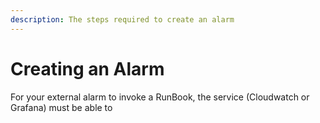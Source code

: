 ```yaml
---
description: The steps required to create an alarm
---
```


# Creating an Alarm

For your external alarm to invoke a RunBook, the service (Cloudwatch or Grafana) must be able to&#x20;
